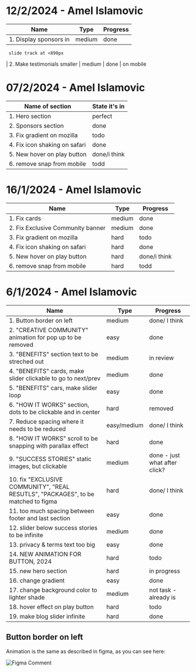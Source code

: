 # 12/2/2024 - Amel Islamovic
| Name                              | Type   | Progress     |
| --------------------------------- | ------ | ------------ |
| 1. Display sponsors in            | medium | done         |
     slide track at <890px             
| 2. Make testimonials smaller      | medium | done         |
     on mobile


# 07/2/2024 - Amel Islamovic

| Name of section               | State it's in |
| ----------------------------- | ------------- |
| 1. Hero section               | perfect       |
| 2. Sponsors section           | done          |
| 3. Fix gradient on mozilla    | todo          |
| 4. Fix icon shaking on safari | done          |
| 5. New hover on play button   | done/i think  |
| 6. remove snap from mobile    | todd          |

# 16/1/2024 - Amel Islamovic

| Name                              | Type   | Progress     |
| --------------------------------- | ------ | ------------ |
| 1. Fix cards                      | medium | done         |
| 2. Fix Exclusive Community banner | medium | done         |
| 3. Fix gradient on mozilla        | hard   | todo         |
| 4. Fix icon shaking on safari     | hard   | done         |
| 5. New hover on play button       | hard   | done/i think |
| 6. remove snap from mobile        | hard   | todd         |

# 6/1/2024 - Amel Islamovic

| Name                                                                              | Type        | Progress                      |
| --------------------------------------------------------------------------------- | ----------- | ----------------------------- |
| 1. Button border on left                                                          | medium      | done/ I think                 |
| 2. "CREATIVE COMMUNITY" animation for pop up to be removed                        | easy        | done                          |
| 3. "BENEFITS" section text to be streched out                                     | medium      | in review                     |
| 4. "BENEFITS" cards, make slider clickable to go to next/prev                     | medium      | done                          |
| 5. "BENEFITS" cars, make slider loop                                              | easy        | done                          |
| 6. "HOW IT WORKS" section, dots to be clickable and in center                     | hard        | removed                       |
| 7. Reduce spacing where it needs to be reduced                                    | easy/medium | done/ I think                 |
| 8. "HOW IT WORKS" scroll to be snapping with parallax effect                      | hard        | done                          |
| 9. "SUCCESS STORIES" static images, but clickable                                 | medium      | done - just what after click? |
| 10. fix "EXCLUSIVE COMMUNITY", "REAL RESUTLS", "PACKAGES", to be matched to figma | hard        | done/ I think                 |
| 11. too much spacing between footer and last section                              | easy        | done                          |
| 12. slider below success stories to be infinite                                   | medium      | done                          |
| 13. privacy & terms text too big                                                  | easy        | done                          |
| 14. NEW ANIMATION FOR BUTTON, 2024                                                | hard        | todo                          |
| 15. new hero section                                                              | hard        | in progress                   |
| 16. change gradient                                                               | easy        | done                          |
| 17. change background color to lighter shade                                      | medium      | not task - already is         |
| 18. hover effect on play button                                                   | hard        | todo                          |
| 19. make blog slider infinite                                                     | hard        | done                          |

## Button border on left

Animation is the same as described in figma, as you can see here:

![Figma Comment](https://i.ibb.co/h96RXFC/Screenshot-2024-01-06-175634.png)

